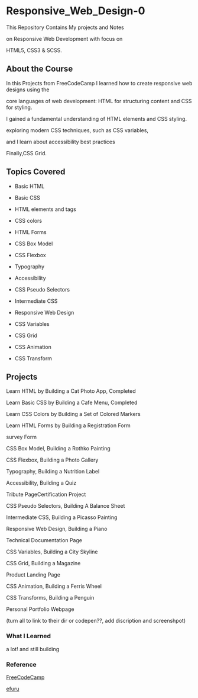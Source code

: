 # Responsive_Web_Design-0

This Repository Contains My projects and Notes

on Responsive Web Development with focus on

HTML5, CSS3 & SCSS.

## About the Course

In this Projects from FreeCodeCamp I learned how to create responsive web designs using the 

core languages of web development: HTML for structuring content and CSS for styling. 

I gained a fundamental understanding of HTML elements and CSS styling.

exploring modern CSS techniques, such as CSS variables,

and I learn about accessibility best practices 

Finally,CSS Grid.


## Topics Covered

* Basic HTML

* Basic CSS 

* HTML elements and tags

* CSS colors

* HTML Forms

* CSS Box Model

* CSS Flexbox

* Typography

* Accessibility

* CSS Pseudo Selectors

* Intermediate CSS

* Responsive Web Design

* CSS Variables

* CSS Grid

* CSS Animation

* CSS Transform


## Projects

Learn HTML by Building a Cat Photo App, Completed

Learn Basic CSS by Building a Cafe Menu, Completed

Learn CSS Colors by Building a Set of Colored Markers

Learn HTML Forms by Building a Registration Form

survey Form

CSS Box Model, Building a Rothko Painting

CSS Flexbox, Building a Photo Gallery

Typography, Building a Nutrition Label

Accessibility, Building a Quiz

Tribute PageCertification Project

CSS Pseudo Selectors, Building A Balance Sheet

Intermediate CSS, Building a Picasso Painting

Responsive Web Design, Building a Piano

Technical Documentation Page

CSS Variables, Building a City Skyline

CSS Grid, Building a Magazine

Product Landing Page

CSS Animation, Building a Ferris Wheel

CSS Transforms, Building a Penguin

Personal Portfolio Webpage

(turn all to link to their dir or codepen??, add discription and screenshpot)

### What I Learned

a lot! and still building

### Reference
[FreeCodeCamp](https://www.freecodecamp.org/learn/2022/responsive-web-design/)

[efuru](https://github.com/efuru)
